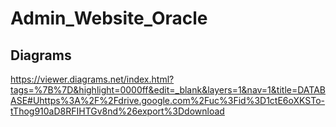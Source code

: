 # Admin_Website_Oracle
## Diagrams 
https://viewer.diagrams.net/index.html?tags=%7B%7D&highlight=0000ff&edit=_blank&layers=1&nav=1&title=DATABASE#Uhttps%3A%2F%2Fdrive.google.com%2Fuc%3Fid%3D1ctE6oXKSTo-tThog910aD8RFIHTGv8nd%26export%3Ddownload
